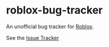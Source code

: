 roblox-bug-tracker
==================

An unofficial bug tracker for [Roblox](www.roblox.com).

See the [Issue Tracker](./issues)
